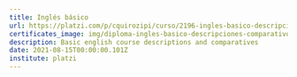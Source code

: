 ```yaml
---
title: Inglés básico
url: https://platzi.com/p/cquirozipi/curso/2196-ingles-basico-descripciones-comparativos/diploma/detalle/
certificates_image: img/diploma-ingles-basico-descripciones-comparativos.jpg
description: Basic english course descriptions and comparatives
date: 2021-08-15T00:00:00.101Z
institute: platzi
---
```

